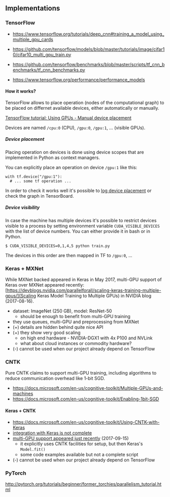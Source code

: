 ## Implementations

### TensorFlow

- https://www.tensorflow.org/tutorials/deep_cnn#training_a_model_using_multiple_gpu_cards
- https://github.com/tensorflow/models/blob/master/tutorials/image/cifar10/cifar10_multi_gpu_train.py

- https://github.com/tensorflow/benchmarks/blob/master/scripts/tf_cnn_benchmarks/tf_cnn_benchmarks.py
- https://www.tensorflow.org/performance/performance_models

#### How it works?

TensorFlow allows to place operation (nodes of the computational graph) to be placed on differnet available devices, either automatically or manually.

[TensorFlow tutorial: Using GPUs - Manual device placement](https://www.tensorflow.org/tutorials/using_gpu#manual_device_placement)

Devices are named `/cpu:0` (CPU), `/gpu:0`, `/gpu:1`, ... (visible GPUs).

##### Device placement

Placing operation on devices is done using device scopes that are implemented in Python as context managers.

You can explicitly place an operation on device `/gpu:1` like this:

```
with tf.device("/gpu:1"):
  # ... some tf operation ...
```

In order to check it works well it's possible to [log device placement](https://www.tensorflow.org/tutorials/using_gpu#logging_device_placement) or check the graph in TensorBoard.

##### Device visibility

In case the machine has multiple devices it's possible to restrict devices visible to a process by setting environment variable `CUDA_VISIBLE_DEVICES` with the list of device numbers. You can either provide it in bash or in Python.

```
$ CUDA_VISIBLE_DEVICES=0,1,4,5 python train.py
```

The devices in this order are then mapped in TF to `/gpu:0`, ...

### Keras + MXNet

While MXNet backed appeared in Keras in May 2017, multi-GPU support of Keras over MXNet appeared recently: [https://devblogs.nvidia.com/parallelforall/scaling-keras-training-multiple-gpus/](Scaling Keras Model Training to Multiple GPUs) in NVIDIA blog (2017-08-16).

- dataset: ImageNet (250 GB), model: ResNet-50
  - should be enough to benefit from multi-GPU training
- they use queues, multi-GPU and preprocessing from MXNet
- (+) details are hidden behind quite nice API
- (+) they show very good scaling
  - on high end hardware - NVIDIA-DGX1 with 4x P100 and NVLink
  - what about cloud instances or commodity hardware?
- (-) cannot be used when our project already depend on TensorFlow

### CNTK

Pure CNTK claims to support multi-GPU training, including algorithms to reduce communication overhead like 1-bit SGD.

- https://docs.microsoft.com/en-us/cognitive-toolkit/Multiple-GPUs-and-machines
- https://docs.microsoft.com/en-us/cognitive-toolkit/Enabling-1bit-SGD

#### Keras + CNTK

- https://docs.microsoft.com/en-us/cognitive-toolkit/Using-CNTK-with-Keras
- [integration with Keras is not complete](https://docs.microsoft.com/en-us/cognitive-toolkit/Using-CNTK-with-Keras#known-issues)
- [multi-GPU support appeared just recently](https://docs.microsoft.com/en-us/cognitive-toolkit/Using-CNTK-MultiGPU-Support-with-Keras) (2017-09-15)
  - it explicitly uses CNTK facilities for setup, but then Keras's `Model.fit()`
  - some code examples available but not a complete script
- (-) cannot be used when our project already depend on TensorFlow

### PyTorch

http://pytorch.org/tutorials/beginner/former_torchies/parallelism_tutorial.html

